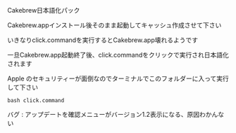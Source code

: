 Cakebrew日本語化パック

Cakebrew.appインストール後そのまま起動してキャッシュ作成させて下さい

いきなりclick.commandを実行するとCakebrew.app壊れるようです

一旦Cakebrew.app起動終了後、click.commandをクリックで実行され日本語化されます

Apple のセキュリティーが面倒なのでターミナルでこのフォルダーに入って実行して下さい

`bash click.command`

バグ : アップデートを確認メニューがバージョン1.2表示になる、原因わかんない
